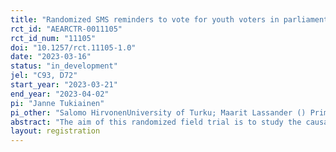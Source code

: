 ```yaml
---
title: "Randomized SMS reminders to vote for youth voters in parliamentary elections"
rct_id: "AEARCTR-0011105"
rct_id_num: "11105"
doi: "10.1257/rct.11105-1.0"
date: "2023-03-16"
status: "in_development"
jel: "C93, D72"
start_year: "2023-03-21"
end_year: "2023-04-02"
pi: "Janne Tukiainen"
pi_other: "Salomo HirvonenUniversity of Turku; Maarit Lassander () Prime Minister’s Office; Lauri Sääksvuori () THL"
abstract: "The aim of this randomized field trial is to study the causal effect of SMS voting reminders on turnout of young voters in upcoming Finnish parliamentary elections together with dynamic effects of previously received voting reminders during the 2022 county elections SMS voting reminder trial. The turnout has been noticeably low among youth voters compared to older age groups in Finland. Thus, the target population of this intervention is from 18 to 30 years old individuals who are eligible to vote, living in municipalities with an electronic voting registry (i.e. the turnout is registered at the individual level) and having a cellular phone number. We are going to estimate whether SMS reminder received during the upcoming parliamentary elections will increase turnout and if SMS reminder received during the previous county elections affects the turnout in parliamentary elections and whether this effect differs if SMS reminder was received also during the parliamentary elections. The sample is randomized into control group which does not receive a reminder and into treatment group which receives a neutral reminder on election dates and urges to vote. Treatment group will receive an SMS before the advance voting period and another before the election day. Potential heterogeneous effects by predicted voting propensity, predicted left-right voting, voting area party support, previous voting participation, geographical area and socioeconomic status will be estimated. In addition to that we will explore spill over effects within the household, close by neighbourhood and workplace."
layout: registration
---
```


